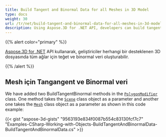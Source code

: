 ```yaml
---
title: Build Tangent and Binormal Data for all Meshes in 3D Model
type: docs
weight: 30
url: /tr/net/build-tangent-and-binormal-data-for-all-meshes-in-3d-model/
description: Using Aspose.3D for .NET API, developers can build tangent and binormal data for all meshes in any supported 3D file.
---
```

{{% alert color="primary" %}}

[Aspose.3D for .NET](http://products.aspose.com/3d/net) API kullanarak, geliştiriciler herhangi bir desteklenen 3D dosyasında tüm ağlar için teğet ve binormal veri oluşturabilir.

{{% /alert %}}
##  **Mesh için Tangangent ve Binormal veri**
We have added two BuildTangentBinormal methods in the [`PolygonModifier`](https://reference.aspose.com/3d/net/aspose.threed.entities/polygonmodifier) class. One method takes the [`Scene`](https://reference.aspose.com/3d/net/aspose.threed/scene) class object as a parameter and another one takes the [`Mesh`](https://reference.aspose.com/3d/net/aspose.threed.entities/mesh) class object as a parameter as shown in this code example:

{{< gist "aspose-3d-gists" "9563193e834f0087b554c83130fcf7c7" "Examples-CSharp-Working-with-Objects-BuildTangentAndBinormalData-BuildTangentAndBinormalData.cs" >}}

